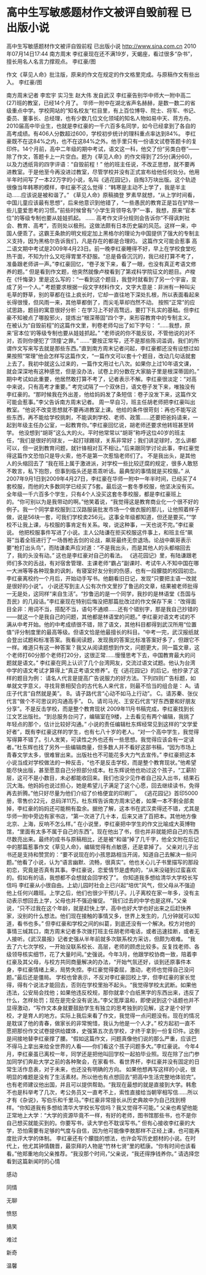 # 高中生写敏感题材作文被评自毁前程 已出版小说

高中生写敏感题材作文被评自毁前程 已出版小说
http://www.sina.com.cn  2010年07月14日17:44  南方周末
李红豪现在还不满19岁，天蝎座，看过很多“杂书”，擅长用名人名言力撑观点。 李红豪/图

作文《草见人命》批注版，原来的作文在规定的作文格里完成。与原稿作文有些出入。 李红豪/图

南方周末记者 李宏宇 实习生 赵大伟 发自武汉
李红豪告别华中师大一附中高二(27)班的教室，已经14个月了。
华师一附中在湖北省声名赫赫，是数一数二的省级重点中学。学校网站的“知名校友”栏目里，有上百位博导、院士、将军、书记、委员、董事长、总经理，也有少数几位文化领域的知名人物如易中天、蒋方舟。
2010届高中毕业生，也就是李红豪的一千六百多名同学，如今已经拿到了各自的高考成绩。有406人分数超过600，学校初步统计的理科重点率达到84%。
李红豪既不在这84%之内，也不在这84%之外。他手里只有一份语文试卷答题卡的复印件。14个月前，高中二年级的期中考试，语文这一科，他交了份“另类白卷”——除了作文，答题卡上一片空白。题为《草见人命》的作文得到了25分(满分60)，以及力透纸背的四字评语：“自毁前程！”
他的班主任说，不改正思想，就不要再进教室。于是他至今再没进过教室，尽管学校并没有正式宣布给他任何处分。他用半年时间写了一本22万字的小说，名叫《逃花园记》，自掏3万块出版。这个轨迹很像当年韩寒的模样，李红豪不这么觉得：“韩寒是主动不上学了，我是半主动……应该说是被和谐了。”
《草见人命》原稿摘登
罗素早就想，“从上学时间看，中国儿童应该最有思想”，后来他意识到他错了，“一些愚民的教育正是旨在铲除一些儿童爱思考的习惯。”前些时候曾有“小学生背领导名字”一事，我想，原来“官本位”的等级专制也要从娃娃抓起。
……
高考作文评分规则会告诉你“不得讽刺社会、教育、高考”，否则处以极刑。这做法颇有日本历史届的风范。这样一来，中国人便乖了。这霸王条款的明文规定加上黑格尔的理论为中国提供了强大的专制主义支持，因为黑格尔告诉我们，凡是存在的都是合理的。
这篇作文可能会惹事
高二语文期中考试是2009年4月23日。前一晚李红豪睡得不好，早上在学校食堂吃热干面，不知为什么又吃得胃里不舒服。“总是昏昏沉沉的，我已经打算不考了，准备跟老师讲一声。”李红豪回忆，“卷子发下来，看了一眼，也没有真正考语文修养的题。”
但是看到作文题，他突然就像卢梭看到了第戎科学院征文的题目。卢梭在《忏悔录》里是这么写的：“一看到这个题目，我登时就看到了另一个宇宙，变成了另一个人。”
考题要求根据一段文字材料作文，文字大意是：非洲有一种叫尖毛草的野草，别的草都在往上疯长时，它却一直往地下深处扎根，所以表面看起来长得很慢，但风雨一来，其他草都倒了，而尖毛草却岿然不动。
按照“正常”的应试思路，题目的寓意很好分析：在学习上不好高骛远，要打下扎实的基础。但李红豪不知被点了哪股邪火，提炼出“根深蒂固”四个字，来形容教育中的专制主义。
在被认为“自毁前程”的这篇作文里，判卷老师勾出了如下字句：
“……我想，原来‘官本位’的等级专制也要从娃娃抓起。”
“老师说的你不能反驳，不管他说的对不对，否则你便犯了‘顶撞’之罪。”
……“要按正常写，还不是那些陈词滥调，我们的所谓作文写来写去就是那些东西。”直到南方周末记者问起，李红豪都还没有设想过如果按照“常理”他会怎样写这篇作文，“一篇作文可以套十个题目，改动几句话就套上去了。我初中就这么过来的，一篇作文用过七八次。如果你上过10年语文课，就会深深地有这种感觉，但是没办法，试卷上的分数在大家脑子里是根深蒂固的。”
期中考试如此重要，他居然敢打算不考了，记者表示不解。李红豪很淡定：“对高中来说，只有高考才重要。”
考完试隔了一个双休日，语文卷子发下来，唯独没有李红豪的。“那时候我在外出差，他给妈妈发了条短信：卷子没发下来，这篇作文可能会惹事。”李父告诉南方周末记者。
周一早自习，班主任胡老师把李红豪叫出教室。“他说不改变思想就不要再进教室上课。他给的条件很苛刻：再也不能写这些东西，再不能给学校挑刺，不能讽刺学校、老师、政策……还要把爸妈请来，一起到年级主任办公室，一起教育你。”李红豪回忆说，胡老师还要求他转班甚至转学。
他没想到“胡哥”这么大的火。平时他常常以“胡哥”称呼这位40岁的班主任，“我们是很好的球友，一起打球踢球，关系非常好；我们讲足球时，怎么讲都可以，但一说到教育问题，就针锋相对互不相让。”后来跟同学讨论此事，李红豪觉得这篇作文恐怕只是导火索，他不是第一次惹恼老师们了。
不是我出头，是其他人的头缩回去了
“我在班上属于激进派，对学校一些比较迂腐的规定，很多人敢怒不敢言，私下抱怨，但事到临头还是乖乖听话。最典型的事情就是买校服。”
从2007年9月1日到2009年4月27日，李红豪在华师一附中一年半时间，已经买了4套校服，而他的大多数同学已经买了5套。最后这一套冬季校服，他坚决没有买。全年级一千六百多个学生，只有4个人没买这套冬季校服，都是李红豪班上的。“你可别以为是我带动的啊。”他笑着说，“我觉得这是教育商业化一个很不好的例子。我一个同学拿校服到江汉路服装批发市场一个做衣服的那儿，让他照着样子做，说是56块一套，可我们学校卖256元。这事全年级都知道，但还是要买。”“学校不让我上课，与校服的事肯定有关系。唉，说这种事，一天也说不完。”李红豪说。
他把校服事件写进了小说。主人公陆谦在拒买校服这件事上，和班主任“飙哥”当着全班进行了一场唇枪舌剑的论战，飙哥最终无奈退场。论战中飙哥表示要“枪打出头鸟”，而陆谦柔声应对道：“不是我出头，而是其他人的头都缩回去了，我的头没有动。”
这也是李红豪对自己的看法。
《逃花园记》里，有陆谦跟老师们多次的舌战，有对宿舍管理、主课老师“霸占”副课时、考试牛人不知中国在哪一大洲等等各种现象的讽刺，有寝室好友分别的伤感，也有一段朦胧的校园初恋。
李红豪离校约一个月后，开始动手写书。他翻看旧日记，发现“只要把主语一改就是很好的小说”。
小说还写到主人公有次作文里抄了鲁迅的文章，结果被老师批得一无是处，这同样“来自生活”。“抄鲁迅的是一个同学，我抄的是林语堂《吾国与吾民》的几段话。”李红豪现在特别后悔没把那篇批改过的作文保存下来：“改得面目全非：用词不当，搭配不当，语句不通顺……还有个错别字，那是我自己抄错的——就这一个是我自己的问题，其他都是林语堂的问题。”
李红豪对语文考试的不满从中考开始。他的中考成绩很不错，除了语文，其他科目都得到武汉所用“位置值”评分制度里的最高等级。但语文恰是他最擅长的科目。“中考一完，武汉报纸就会登出试题和标准答案。我看阅读题，发现我的答案比标准答案好多了，但跟它不一样。难道只有这一种答案？我又从阅读题想到作文，问题更大，同一篇文章，这个老师打60分那个老师打20分，这很正常……慢慢思考下去，中国教育最大的问题就是语文。”
李红豪在网上认识了几个台湾网友，交流过语文试题。他认为台湾中学的语文考试才算得上“真正考语文修养”。在《逃花园记》的后记，他抄录了这样的题目为例：
请名人代言是提高广告说服力的好方法。下列四则广告标题，如单就文字意义，寻找背景相契合的古代名人来代言，则最不恰当的组合是：
A。请庄子代言“自然就是美”。
B。请子路代言“心动不如马上行动”。
C。请苏秦、张仪代言“做个不可思议的沟通高手”。
D。请司马光、王安石代言“好东西要和好朋友分享”。不是反击学校，而是整个教育现状
2009年11月书稿完成，李红豪找到长江文艺出版社。“到总服务台问了，编辑室在9楼，上去看见有两个编辑，我挑了年轻点的那个，估计比较好沟通。”
小说的责任编辑杜东辉经常见到这样的“文学爱好者”，既有李红豪这样的学生，也有七八十岁的老人。“对一个高中学生，我觉得写得算不错了。引人发笑，可读性之外也还有一些思想。我觉得应该会有一定读者。”杜东辉也找了另外一些编辑商量，但多数人并不看好这部书稿，“因为市场上青春文学太多，很难冒出来。出版社也不可能花多大力气去宣传。”
李红豪把这本小说当成对学校做法的一种反击，“也不是反击学校，而是整个教育现状。”他希望能尽快出版，甚至愿意自己分担部分成本。杜东辉说他也劝过这个孩子，“工薪阶层，这可不是小数目，未必都能收回来。我们也没少见作者自己投入出书，结果石沉大海。他妈妈也说过担心，她是希望儿子满足了这个心愿，回去继续读书，免得再去折腾。”他只好尽量为他们介绍了价格便宜的印刷厂。
《逃花园记》首印5000册，零售价22元，总码洋11万。杜东辉告诉南方周末记者，如果一本不剩全部卖掉，李红豪的妈妈还可能稍有盈余。据他了解，这本书在武汉卖得还不错，尤其是华师一附中旁边有家书店，“第一次进了几十本，后来又进了百把本。其他地方像北京、上海，反响不怎么样。”
在小说里，李红豪把中学生的作文比喻成大英博物馆，“里面有太多不属于自己的东西”。现在他出了书，但也并非就能把自己的东西尽数亮出来。最终的成书与原稿相比，还是被“和谐”掉了几千字，他全文附在后记中的那篇惹事作文《草见人命》，编辑觉得有点敏感，还是拿掉了。
父亲对儿子出书还是支持和赞赏的：“要不说现在的小孩思路相当开阔，知道自己去解决一些问题。”他看了小说，认为“语言幽默、流畅，很真实”。他也关心儿子书里描写的那段初恋，究竟是否真有其事。李红豪说，恋爱情节是虚构的，“从来没碰到过蛮喜欢的。假如有的话，我想都不会想就会回学校了”。
你知道我多想给清华大学校长写信吗
李红豪从小很自由。上幼儿园时社会上已兴起“培优”风气，但父母从不强迫他上任何兴趣班。上学之后，他们也很少干预儿子。儿子离校在家一年多，没有主动表示想回去上学，父母也并不强迫催促。
“我们过去的中学也是这样。”父亲说，“只不过我在这个年龄，就是赶快上学，高中也好大学也好出来之后赶快养家，没别的什么想法。他们现在接触的事情又多，世界上发生的，几分钟就可以知道，看书也多。”
但李红豪和学校之间的纠葛，到底还没有一个解决。校方对他的事情三缄其口，南方周末记者多次拨打班主任胡老师电话，或者迅速挂断，或者无人接听。《武汉晨报》记者史强从半年前就多次联系校方采访，但颇为艰难。
“我去了六七次学校，一开始没联系校长、高层，老师的顾虑比较多。反复找老师、各级领导核实细节，花了大量时间。”史强说。今年3月，他跟学校协商一致，陪着李红豪及其父母，与校方共同商量解决的办法，“开始气氛还好，谈到还原事件本身，李红豪情绪上来，局势失控。李红豪觉得委屈，激动，老师也觉得自己没问题。”最后还是僵局。
学校也曾表示，不反对李红豪回校上学，但李红豪的家长觉得，得有个说法才能回去，否则在学校里抬不起头。“我觉得学校太武断。如果他违法，公安局会找他；如果他违反校规，那你就拿个白纸黑字的东西出来，违反了什么，怎样处罚；现在是完全没有说法。”李父宽厚温和，即使说到这个话题也并不显得激动，“写作文本身就要鼓励学生有独立的思考独到的见解，这才是个好学校，才是育人的地方。实际上我后来看了作文，我觉得一点问题没有。现在的情况是耽误了他的青春，做家长的非常惋惜，我认为他是一个人才。”
校方起初一直不愿把那份作文试卷提供给媒体，史强第五次去学校，才终于拿到一份复印件。这倒是间接地替李红豪撑了腰。“假如这篇作文，问题真像他们说的那么严重，应该巴不得马上拿出来给全世界的人看——你们看这个孩子问题多大。”李红豪说。
今年4月，李红豪虽已离校一年，同学还是把他叫回学校一起拍毕业照。现在除了出门参加同学们奔赴大学之前的各种聚会，在家看书、看世界杯，李红豪并没有固定的日常生活作息表，对于未来，也还没有明确的方向。
如果他想再写这样的小说，很明显的难题是没有了生活素材。所以他也有点想回去“把高中生活完整地体验完”。也有老师建议他出国，并且可以提供帮助。“我现在最想的就是直接到大学。韩愈不也是科举考了几次，考公务员又一直考不上，索性直接给当朝宰相写信……所以才有《杂说》，写伯乐和千里马。”李红豪非常擅长从历史典故中为自己找到榜样。“你知道我有多想给清华大学校长写信吗？我又觉得不可能。”
父亲也希望他能正常地上大学：“大学的资源毕竟不一样，有好的老师，图书馆那些书，也不是你自己想买就能买到的。你要写书，读大学也不耽误写书。”
但有心接收李红豪的大学，恐怕需要有足够的气度与自信，因为他可能像李敖那样不正经上课，也可能再度批评大学的体制。
李红豪还有个朦胧的想法，也许会写历史题材的小说。在时代上，他尤其钟情魏晋，最崇拜的人物是“竹林七贤”里的嵇康。“你有时间也该看看。”他郑重地向父亲推荐。“我没那个时间，”父亲说，“我还得挣钱养你。”
请选择您看到这篇新闻时的心情

感动

同情

无聊

愤怒

搞笑

难过

新奇

温馨

